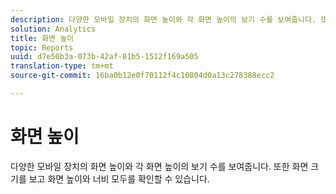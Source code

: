 ```yaml
---
description: 다양한 모바일 장치의 화면 높이와 각 화면 높이의 보기 수를 보여줍니다. 또한 화면 크기를 보고 화면 높이와 너비 모두를 확인할 수 있습니다.
solution: Analytics
title: 화면 높이
topic: Reports
uuid: d7e50b3a-073b-42af-81b5-1512f169a505
translation-type: tm+mt
source-git-commit: 16ba0b12e0f70112f4c10804d0a13c278388ecc2

---
```



# 화면 높이

다양한 모바일 장치의 화면 높이와 각 화면 높이의 보기 수를 보여줍니다. 또한 화면 크기를 보고 화면 높이와 너비 모두를 확인할 수 있습니다.

